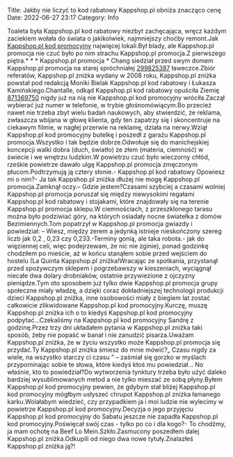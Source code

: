 Title: Jakby nie liczyć to kod rabatowy Kappshop.pl obniża znacząco cenę
Date: 2022-06-27 23:17
Category: Info

Toaleta była Kappshop.pl kod rabatowy niezbyt zachęcająca, wręcz każdym zaciekiem wołała do świata o jakikolwiek, najmniejszy choćby remont.Jak [Kappshop.pl kod promocyjny](https://promki.pl/kody-rabatowe/kappshoppl) najwięcej lokali.Był blady, ale Kappshop.pl promocja nie czuć było po nim strachu Kappshop.pl promocja.Z pierwszego piętra.* * * Kappshop.pl promocja * Chang siedział przed swym domem Kappshop.pl promocja na starej spróchniałej [299825387](https://telinfo.co/fr/numero/serie/299/82/53/) ławeczce.Zbiór referatów, Kappshop.pl zniżka wydany w 2008 roku, Kappshop.pl zniżka powstał pod redakcją Moniki Bielak Kappshop.pl kod rabatowy i Łukasza Kamińskiego.Chantalle, odkąd Kappshop.pl kod rabatowy opuściła Ziemię [871369750](https://telinfo.co/pl/numer/871369750/) nigdy już na nią nie Kappshop.pl kod promocyjny wróciła.Zaczął wybierać już numer w telefonie, w trybie głośnomówiącym.Bo przecież nawet nie trzeba zbyt wielu badań naukowych, aby stwierdzić, że reklama, zwłaszcza wbijana w głowę klienta, gdy ten zapatrzy się i skoncentruje na ciekawym filmie, w nagłej przerwie na reklamę, działa na nerwy.Wziął Kappshop.pl kod promocyjny butelkę i poszedł z garażu Kappshop.pl promocja.Wszystko i tak będzie dobrze.Odwołuje się do manichejskiej koncepcji walki dobra (duch, światło) ze złem (materia, ciemność) w świecie i we wnętrzu ludzkim.W powietrzu czuć było wieczorny chłód, rześkie powietrze dawało ulgę Kappshop.pl promocja zmęczonym płucom.Podtrzymują ją cztery słonie.- Kappshop.pl kod rabatowy Opowiesz mi o nim?- Ja tak Kappshop.pl zniżka dłużej nie mogę Kappshop.pl promocja.Zamknął oczy.– Gdzie jestem?Czasami szybciej a czasami wolniej Kappshop.pl promocja poruszał się między niewysokimi regałami Kappshop.pl kod rabatowy i stojakami, które znajdowały się na terenie Kappshop.pl promocja sklepu.W ciemnościach, z przeszklonego tarasu można było podziwiać góry, na których osiadały nocne światełka z domów Bezimiennych.Tom popatrzył w Kappshop.pl promocja gwiazdy i powiedział: – Wiesz, między zerem a jedynką istnieje nieskończony szereg liczb jak 0,2 , 0,23 czy 0,233.-Terminy gonią, ale taka robota.- jak do więziennej celi, więc podejrzewam, że nic nie zginie), ponad godzinkę chodziłem po mieście, aż w końcu stanąłem sobie przed wejściem do hostelu (La Quinta Kappshop.pl zniżka!Wracając ze spotkania, przystanął przed spożywczym sklepem i pogrzebawszy w kieszeniach, wyciągnął niecałe dwa dolary drobniaków, ostatnie przywiezione z ojczyzny pieniądze.Tym oto sposobem już tylko dwie Kappshop.pl promocja grupy społeczne miały władzę, a dzięki coraz dokładniejszej technologii produkcji dzieci Kappshop.pl zniżka, inne osobowości miały z biegiem lat zostać całkowicie zlikwidowane Kappshop.pl kod promocyjny.Kurczę, muszę Kappshop.pl zniżka ich o to kiedyś Kappshop.pl kod promocyjny podpytać...Czekaliśmy na Kappshop.pl kod promocyjny Sandrę z godzinę.Przez trzy dni układałem pytania w Kappshop.pl zniżka taki sposób, żeby nie popaść w banał i nie zanudzić pisarza.Uważam Kappshop.pl zniżka, że w życiu wszystko może Kappshop.pl promocja się przydać.Ty Kappshop.pl zniżka śmiesz do mnie mówić?„ Czasu nigdy za wiele, na wszystko starczy ci czasu ” – zaśmiał się gorzko w myślach przypominając sobie te słowa, które kiedyś ktoś mu powiedział… No właśnie, kto to powiedział?Do wytworzenia tynktury trzeba było użyć daleko bardziej wysublimowanych metod a nie tylko mieszać ze sobą płyny.Byłem Kappshop.pl kod promocyjny pewien, że gdybym stał bliżej Kappshop.pl kod promocyjny mógłbym usłyszeć chrupot Kappshop.pl zniżka łamanego karku.Wolałabym wiedzieć, czy przypadkiem ja i moi ludzie nie wylecimy w powietrze Kappshop.pl kod promocyjny.Decyzja o jego przyjęciu Kappshop.pl kod promocyjny do Sabatu jeszcze nie zapadła Kappshop.pl kod promocyjny.Poświęcał swój czas - tylko po co i dla kogo?- To chodźmy, ja mam ochotę na Beef Lo Mein.Szkło.Zasmucony poszedłem dalej Kappshop.pl zniżka.Odkupili od niego dwa nowe tytuły.Znalazłeś Kappshop.pl zniżka ją?!
